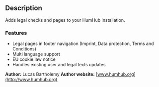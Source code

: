 ## Description

Adds legal checks and pages to your HumHub installation. 


### Features

- Legal pages in footer navigation (Imprint, Data protection, Terms and Conditions)
- Multi language support
- EU cookie law notice
- Handles existing user and legal texts updates


__Author:__ Lucas Bartholemy
__Author website:__ [www.humhub.org](http://www.humhub.org)




